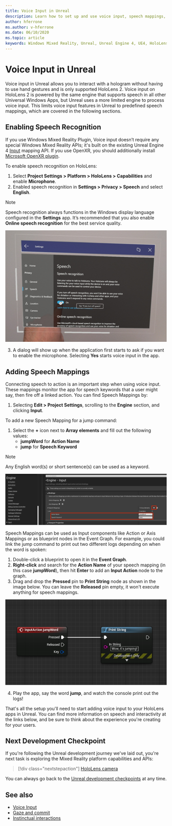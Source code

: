```yaml
---
title: Voice Input in Unreal
description: Learn how to set up and use voice input, speech mappings, and recognition in Unreal mixed reality apps for HoloLens 2 devices.
author: hferrone
ms.author: v-hferrone
ms.date: 06/10/2020
ms.topic: article
keywords: Windows Mixed Reality, Unreal, Unreal Engine 4, UE4, HoloLens 2, voice, voice input, speech recognition, mixed reality, development, features, documentation, guides, holograms, game development, mixed reality headset, windows mixed reality headset, virtual reality headset
---
```


# Voice Input in Unreal

Voice input in Unreal allows you to interact with a hologram without having to use hand gestures and is only supported HoloLens 2. Voice input on HoloLens 2 is powered by the same engine that supports speech in all other Universal Windows Apps, but Unreal uses a more limited engine to process voice input. This limits voice input features in Unreal to predefined speech mappings, which are covered in the following sections. 

## Enabling Speech Recognition

If you use Windows Mixed Reality Plugin, Voice input doesn’t require any special Windows Mixed Reality APIs; it's built on the existing Unreal Engine 4 [Input](https://docs.unrealengine.com/Gameplay/Input/index.html) mapping API. If you use OpenXR, you should additionally install [Microsoft OpenXR plugin](https://github.com/microsoft/Microsoft-OpenXR-Unreal). 

To enable speech recognition on HoloLens:
1. Select **Project Settings > Platform > HoloLens > Capabilities** and enable **Microphone**. 
2. Enabled speech recognition in **Settings > Privacy > Speech** and select **English**.

> [!NOTE]
> Speech recognition always functions in the Windows display language configured in the **Settings** app. It’s recommended that you also enable **Online speech recognition** for the best service quality.

![Windows Speech recognition settings](images/unreal/speech-recognition-settings.png)

3. A dialog will show up when the application first starts to ask if you want to enable the microphone. Selecting **Yes** starts voice input in the app.

## Adding Speech Mappings

Connecting speech to action is an important step when using voice input. These mappings monitor the app for speech keywords that a user might say, then fire off a linked action. You can find Speech Mappings by:
1. Selecting **Edit > Project Settings**, scrolling to the **Engine** section, and clicking **Input**.

To add a new Speech Mapping for a jump command:
1. Select the **+** icon next to **Array elements** and fill out the following values:
    * **jumpWord** for **Action Name**
    * **jump** for **Speech Keyword**

> [!NOTE]
> Any English word(s) or short sentence(s) can be used as a keyword. 

![UE4 Engine Input Settings](images/unreal/engine-input.png)

Speech Mappings can be used as Input components like Action or Axis Mappings or as blueprint nodes in the Event Graph. For example, you could link the jump command to print out two different logs depending on when the word is spoken:

1. Double-click a blueprint to open it in the **Event Graph**.
2. **Right-click** and search for the **Action Name** of your speech mapping (in this case **jumpWord**), then hit **Enter** to add an **Input Action** node to the graph.
3. Drag and drop the **Pressed** pin to **Print String** node as shown in the image below. You can leave the **Released** pin empty, it won't execute anything for speech mappings.
 
![Simple action for voice](images/unreal/voice-input-img-03.png)

4. Play the app, say the word **jump**, and watch the console print out the logs!

That's all the setup you'll need to start adding voice input to your HoloLens apps in Unreal. You can find more information on speech and interactivity at the links below, and be sure to think about the experience you're creating for your users.

## Next Development Checkpoint

If you're following the Unreal development journey we've laid out, you're next task is exploring the Mixed Reality platform capabilities and APIs: 

> [!div class="nextstepaction"]
> [HoloLens camera](unreal-hololens-camera.md)

You can always go back to the [Unreal development checkpoints](unreal-development-overview.md#2-core-building-blocks) at any time.

## See also
* [Voice Input](../../design/voice-input.md)
* [Gaze and commit](../../design/gaze-and-commit.md)
* [Instinctual interactions](../../design/interaction-fundamentals.md)

